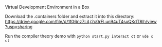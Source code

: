Virtual Development Environment in a Box

Download the .containers folder and extract it into this directory: https://drive.google.com/file/d/1fG6nz7LiLj2c0rFLun94uT4soQKdT8lh/view?usp=sharing

Run the compiler theory demo with `python start.py interact ct` or `vde x ct`
